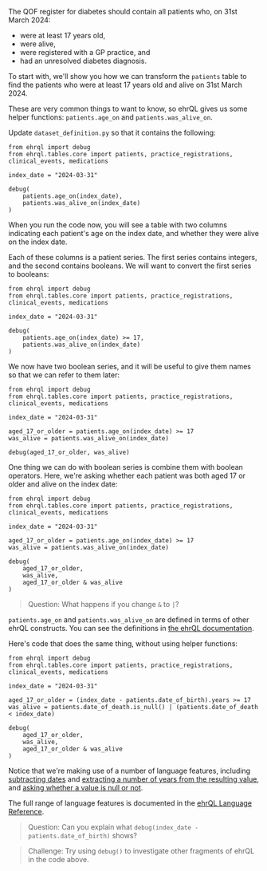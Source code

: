 The QOF register for diabetes should contain all patients who, on 31st March 2024:

* were at least 17 years old,
* were alive,
* were registered with a GP practice, and
* had an unresolved diabetes diagnosis.

To start with, we'll show you how we can transform the `patients` table to find the patients who were at least 17 years old and alive on 31st March 2024.

These are very common things to want to know, so ehrQL gives us some helper functions: `patients.age_on` and `patients.was_alive_on`.

Update `dataset_definition.py` so that it contains the following:

```
from ehrql import debug
from ehrql.tables.core import patients, practice_registrations, clinical_events, medications

index_date = "2024-03-31"

debug(
    patients.age_on(index_date),
    patients.was_alive_on(index_date)
)
```

When you run the code now, you will see a table with two columns indicating each patient's age on the index date, and whether they were alive on the index date.

Each of these columns is a patient series.
The first series contains integers, and the second contains booleans.
We will want to convert the first series to booleans:

```
from ehrql import debug
from ehrql.tables.core import patients, practice_registrations, clinical_events, medications

index_date = "2024-03-31"

debug(
    patients.age_on(index_date) >= 17,
    patients.was_alive_on(index_date)
)
```

We now have two boolean series, and it will be useful to give them names so that we can refer to them later:


```
from ehrql import debug
from ehrql.tables.core import patients, practice_registrations, clinical_events, medications

index_date = "2024-03-31"

aged_17_or_older = patients.age_on(index_date) >= 17
was_alive = patients.was_alive_on(index_date)

debug(aged_17_or_older, was_alive)
```

One thing we can do with boolean series is combine them with boolean operators.
Here, we're asking whether each patient was both aged 17 or older and alive on the index date:


```
from ehrql import debug
from ehrql.tables.core import patients, practice_registrations, clinical_events, medications

index_date = "2024-03-31"

aged_17_or_older = patients.age_on(index_date) >= 17
was_alive = patients.was_alive_on(index_date)

debug(
    aged_17_or_older,
    was_alive,
    aged_17_or_older & was_alive
)
```

> Question: What happens if you change `&` to `|`?

`patients.age_on` and `patients.was_alive_on` are defined in terms of other ehrQL constructs.
You can see the definitions in [the ehrQL documentation][1].

Here's code that does the same thing, without using helper functions:


```
from ehrql import debug
from ehrql.tables.core import patients, practice_registrations, clinical_events, medications

index_date = "2024-03-31"

aged_17_or_older = (index_date - patients.date_of_birth).years >= 17
was_alive = patients.date_of_death.is_null() | (patients.date_of_death < index_date)

debug(
    aged_17_or_older,
    was_alive,
    aged_17_or_older & was_alive
)
```

Notice that we're making use of a number of language features, including [subtracting dates][2] and [extracting a number of years from the resulting value][3], and [asking whether a value is null or not][4].

The full range of language features is documented in the [ehrQL Language Reference][5].

> Question: Can you explain what `debug(index_date - patients.date_of_birth)` shows?

> Challenge: Try using `debug()` to investigate other fragments of ehrQL in the code above.

[1]: ../../reference/schemas/core/#patients.age_on
[2]: ../../reference/language/#DatePatientSeries.sub
[3]: ../../reference/language/#DateDifference.years
[4]: ../../reference/language/#BoolPatientSeries.is_null
[5]: ../../reference/language/
